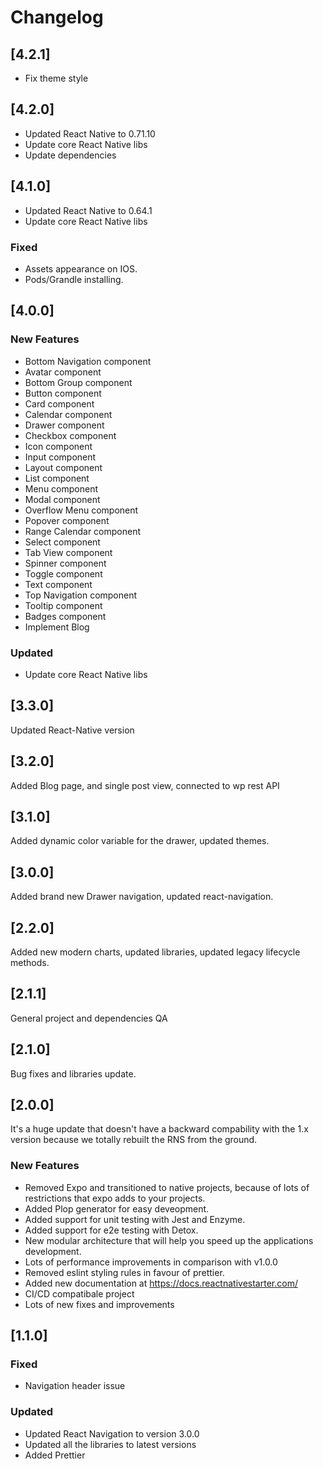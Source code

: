 # Changelog

## [4.2.1]

- Fix theme style

## [4.2.0]

- Updated React Native to 0.71.10
- Update core React Native libs
- Update dependencies

## [4.1.0]

- Updated React Native to 0.64.1
- Update core React Native libs

### Fixed

- Assets appearance on IOS.
- Pods/Grandle installing. 

## [4.0.0]

### New Features
 - Bottom Navigation component
 - Avatar component
 - Bottom Group component
 - Button component
 - Card component
 - Calendar component
 - Drawer component
 - Checkbox component
 - Icon component
 - Input component
 - Layout component
 - List component
 - Menu component
 - Modal component
 - Overflow Menu component
 - Popover component
 - Range Calendar component
 - Select component
 - Tab View component
 - Spinner component
 - Toggle component
 - Text component
 - Top Navigation component
 - Tooltip component
 - Badges component 
 - Implement Blog
 
 ### Updated
 - Update core React Native libs

## [3.3.0]

Updated React-Native version

## [3.2.0]

Added Blog page, and single post view, connected to wp rest API

## [3.1.0]

Added dynamic color variable for the drawer, updated themes.

## [3.0.0]

Added brand new Drawer navigation, updated react-navigation.

## [2.2.0]

Added new modern charts, updated libraries, updated legacy lifecycle methods.

## [2.1.1]

General project and dependencies QA

## [2.1.0]

Bug fixes and libraries update.

## [2.0.0]

It's a huge update that doesn't have a backward compability with the 1.x version because we totally rebuilt the RNS from the ground.

### New Features

- Removed Expo and transitioned to native projects, because of lots of restrictions that expo adds to your projects.
- Added Plop generator for easy deveopment.
- Added support for unit testing with Jest and Enzyme.
- Added support for e2e testing with Detox.
- New modular architecture that will help you speed up the applications development.
- Lots of performance improvements in comparison with v1.0.0
- Removed eslint styling rules in favour of prettier.
- Added new documentation at https://docs.reactnativestarter.com/
- CI/CD compatibale project
- Lots of new fixes and improvements

## [1.1.0]

### Fixed

- Navigation header issue

### Updated

- Updated React Navigation to version 3.0.0
- Updated all the libraries to latest versions
- Added Prettier
